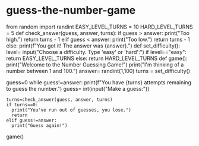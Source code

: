 # guess-the-number-game
from random import randint
EASY_LEVEL_TURNS = 10
HARD_LEVEL_TURNS = 5
def check_answer(guess, answer, turns):
  if guess > answer:
    print("Too high.")
    return turns - 1
  elif guess < answer:
    print("Too low.")
    return turns - 1
  else:
    print(f"You got it! The answer was {answer}.")
def set_difficulty():
  level= input("Choose a difficulty. Type 'easy' or 'hard':")
  if level=="easy":
    return EASY_LEVEL_TURNS
  else:
    return HARD_LEVEL_TURNS
def game():
  print("Welcome to the Number Guessing Game!")
  print("I'm thinking of a number between 1 and 100.")
  answer= randint(1,100)
  turns =  set_difficulty()
  
  

  guess=0
  while guess!=answer:
    print(f"You have {turns} attempts remaining to guess the number.")
    guess= int(input("Make a guess:"))
    
    turns=check_answer(guess, answer, turns)
    if turns==0:
      print("You've run out of guesses, you lose.")
      return
    elif guess!=answer:
      print("Guess again!")
game()

